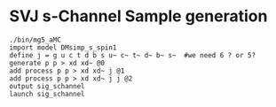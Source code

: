 # SVJ s-Channel Sample generation

```
./bin/mg5_aMC
import model DMsimp_s_spin1
define j = g u c t d b s u~ c~ t~ d~ b~ s~  #we need 6 ? or 5?
generate p p > xd xd~ @0
add process p p > xd xd~ j @1
add process p p > xd xd~ j j @2
output sig_schannel
launch sig_schannel
```
